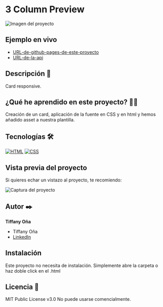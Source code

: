 # 3 Column Preview

![Imagen del proyecto](![image](https://github.com/tiffanyona6/3-column-preview/assets/163582444/51002150-15f1-48ff-9090-3d9a4bafeaa3)
)

## Ejemplo en vivo

- [URL-de-github-pages-de-este-proyecto](https://tiffanyona6.github.io/3-column-preview/)
- [URL-de-la-api](URL-de-la-api)

## Descripción 📑

Card responsive.

## ¿Qué he aprendido en este proyecto? 🙇🏻

Creación de un card, aplicación de la fuente en CSS y en html y hemos añadido asset a nuestra plantilla.

## Tecnologías 🛠

<!-- Iconos sacados de: https://github.com/hendrasob/badges/blob/master/README.md y https://github.com/alexandresanlim/Badges4-README.md-Profile -->

[![HTML](https://img.shields.io/badge/HTML5-E34F26?style=for-the-badge&logo=html5&logoColor=white)](https://es.wikipedia.org/wiki/HTML5)
[![CSS](https://img.shields.io/badge/CSS3-1572B6?style=for-the-badge&logo=css3&logoColor=white)](https://es.wikipedia.org/wiki/CSS)

## Vista previa del proyecto

Si quieres echar un vistazo al proyecto, te recomiendo:

![Captura del proyecto](![image](https://github.com/tiffanyona6/3-column-preview/assets/163582444/0b73bd64-735f-4510-9a6c-20ad87714140)
)

## Autor ✒️

**Tiffany Oña**

- Tiffany Oña
- [LinkedIn](https://www.linkedin.com/in/tiffany-o%C3%B1a-/)

## Instalación

Este proyecto no necesita de instalación. Simplemente abre la carpeta o haz doble click en el .html

## Licencia 📄

MIT Public License v3.0
No puede usarse comencialmente.
